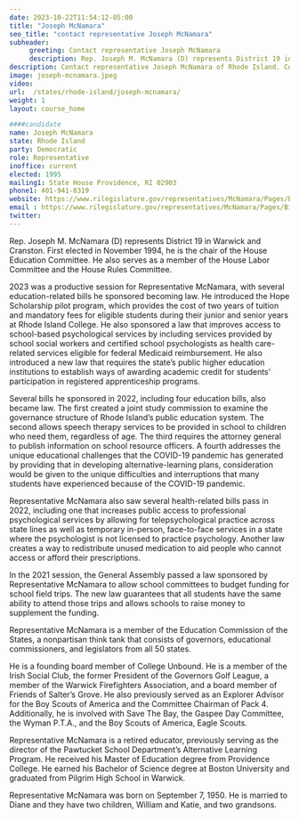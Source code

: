 ```yaml
---
date: 2023-10-22T11:54:12-05:00
title: "Joseph McNamara"
seo_title: "contact representative Joseph McNamara"
subheader:
     greeting: Contact representative Joseph McNamara
     description: Rep. Joseph M. McNamara (D) represents District 19 in Warwick and Cranston. First elected in November 1994, he is the chair of the House Education Committee. He also serves as a member of the House Labor Committee and the House Rules Committee.
description: Contact representative Joseph McNamara of Rhode Island. Contact information for Joseph McNamara includes email address, phone number, and mailing address.
image: joseph-mcnamara.jpeg
video:
url:  /states/rhode-island/joseph-mcnamara/
weight: 1
layout: course_home

####candidate
name: Joseph McNamara
state: Rhode Island
party: Democratic
role: Representative
inoffice: current
elected: 1995
mailing1: State House Providence, RI 02903
phone1: 401-941-8319
website: https://www.rilegislature.gov/representatives/McNamara/Pages/Biography.aspx/
email : https://www.rilegislature.gov/representatives/McNamara/Pages/Biography.aspx/
twitter:
---
```


Rep. Joseph M. McNamara (D) represents District 19 in Warwick and Cranston. First elected in November 1994, he is the chair of the House Education Committee. He also serves as a member of the House Labor Committee and the House Rules Committee.

2023 was a productive session for Representative McNamara, with several education-related bills he sponsored becoming law. He introduced the Hope Scholarship pilot program, which provides the cost of two years of tuition and mandatory fees for eligible students during their junior and senior years at Rhode Island College. He also sponsored a law that improves access to school-based psychological services by including services provided by school social workers and certified school psychologists as health care-related services eligible for federal Medicaid reimbursement. He also introduced a new law that requires the state’s public higher education institutions to establish ways of awarding academic credit for students’ participation in registered apprenticeship programs.

Several bills he sponsored in 2022, including four education bills, also became law. The first created a joint study commission to examine the governance structure of Rhode Island’s public education system. The second allows speech therapy services to be provided in school to children who need them, regardless of age. The third requires the attorney general to publish information on school resource officers. A fourth addresses the unique educational challenges that the COVID-19 pandemic has generated by providing that in developing alternative-learning plans, consideration would be given to the unique difficulties and interruptions that many students have experienced because of the COVID-19 pandemic.

Representative McNamara also saw several health-related bills pass in 2022, including one that increases public access to professional psychological services by allowing for telepsychological practice across state lines as well as temporary in-person, face-to-face services in a state where the psychologist is not licensed to practice psychology. Another law creates a way to redistribute unused medication to aid people who cannot access or afford their prescriptions.

In the 2021 session, the General Assembly passed a law sponsored by Representative McNamara to allow school committees to budget funding for school field trips. The new law guarantees that all students have the same ability to attend those trips and allows schools to raise money to supplement the funding.


Representative McNamara is a member of the Education Commission of the States, a nonpartisan think tank that consists of governors, educational commissioners, and legislators from all 50 states.

He is a founding board member of College Unbound. He is a member of the Irish Social Club, the former President of the Governors Golf League, a member of the Warwick Firefighters Association, and a board member of Friends of Salter’s Grove. He also previously served as an Explorer Advisor for the Boy Scouts of America and the Committee Chairman of Pack 4. Additionally, he is involved with Save The Bay, the Gaspee Day Committee, the Wyman P.T.A., and the Boy Scouts of America, Eagle Scouts.

Representative McNamara is a retired educator, previously serving as the director of the Pawtucket School Department’s Alternative Learning Program. He received his Master of Education degree from Providence College. He earned his Bachelor of Science degree at Boston University and graduated from Pilgrim High School in Warwick.

Representative McNamara was born on September 7, 1950. He is married to Diane and they have two children, William and Katie, and two grandsons.
